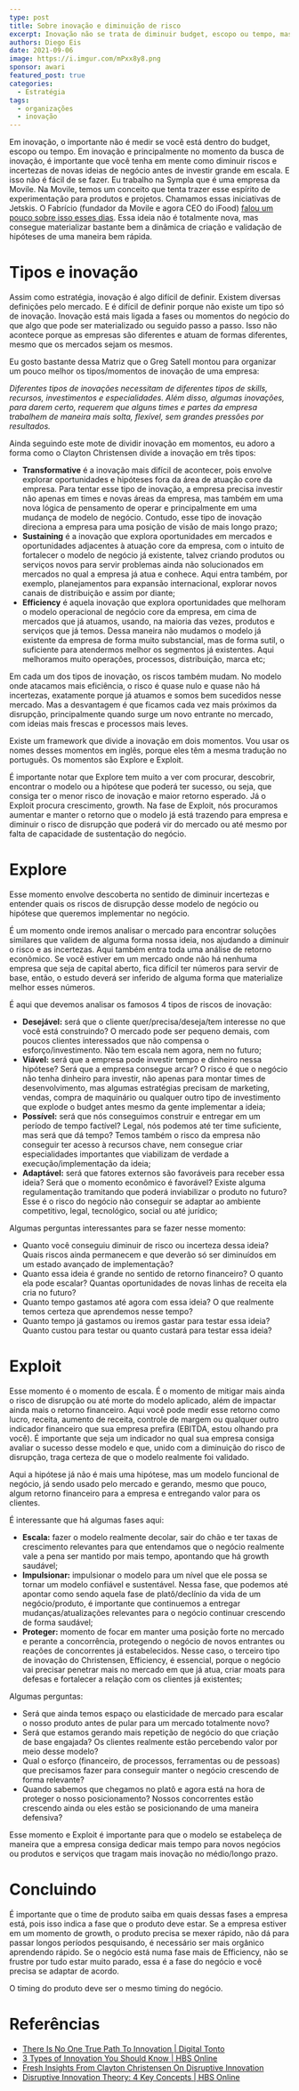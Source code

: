 ```yaml
---
type: post
title: Sobre inovação e diminuição de risco
excerpt: Inovação não se trata de diminuir budget, escopo ou tempo, mas com o momento e o quanto diminuímos riscos e incertezas
authors: Diego Eis
date: 2021-09-06
image: https://i.imgur.com/mPxx8y8.png
sponsor: awari
featured_post: true
categories:
  - Estratégia
tags:
  - organizações
  - inovação
---
```


Em inovação, o importante não é medir se você está dentro do budget, escopo ou tempo. Em inovação e principalmente no momento da busca de inovação, é importante que você tenha em mente como diminuir riscos e incertezas de novas ideias de negócio antes de investir grande em escala. E isso não é fácil de se fazer.
Eu trabalho na Sympla que é uma empresa da Movile. Na Movile, temos um conceito que tenta trazer esse espírito de experimentação para produtos e projetos. Chamamos essas iniciativas de Jetskis. O Fabrício (fundador da Movile e agora CEO do iFood) [falou um pouco sobre isso esses dias](https://www.linkedin.com/posts/fabriciobloisi_jet-ski-activity-6834554616940654592-SLJd/). Essa ideia não é totalmente nova, mas consegue materializar bastante bem a dinâmica de criação e validação de hipóteses de uma maneira bem rápida.

# Tipos e inovação

Assim como estratégia, inovação é algo difícil de definir. Existem diversas definições pelo mercado. E é difícil de definir porque não existe um tipo só de inovação. Inovação está mais ligada a fases ou momentos do negócio do que algo que pode ser materializado ou seguido passo a passo. Isso não acontece porque as empresas são diferentes e atuam de formas diferentes, mesmo que os mercados sejam os mesmos.

Eu gosto bastante dessa Matriz que o Greg Satell montou para organizar um pouco melhor os tipos/momentos de inovação de uma empresa:

*Diferentes tipos de inovações necessitam de diferentes tipos de skills, recursos, investimentos e especialidades. Além disso, algumas inovações, para darem certo, requerem que alguns times e partes da empresa trabalhem de maneira mais solta, flexível, sem grandes pressões por resultados.*

Ainda seguindo este mote de dividir inovação em momentos, eu adoro a forma como o Clayton Christensen divide a inovação em três tipos:

* **Transformative** é a inovação mais difícil de acontecer, pois envolve explorar oportunidades e hipóteses fora da área de atuação core da empresa. Para tentar esse tipo de inovação, a empresa precisa investir não apenas em times e novas áreas da empresa, mas também em uma nova lógica de pensamento de operar e principalmente em uma mudança de modelo de negócio. Contudo, esse tipo de inovação direciona a empresa para uma posição de visão de mais longo prazo;
* **Sustaining** é a inovação que explora oportunidades em mercados e oportunidades adjacentes à atuação core da empresa, com o intuito de fortalecer o modelo de negócio já existente, talvez criando produtos ou serviços novos para servir problemas ainda não solucionados em mercados no qual a empresa já atua e conhece. Aqui entra também, por exemplo, planejamentos para expansão internacional, explorar novos canais de distribuição e assim por diante;
* **Efficiency** é aquela inovação que explora oportunidades que melhoram o modelo operacional de negócio core da empresa, em cima de mercados que já atuamos, usando, na maioria das vezes, produtos e serviços que já temos. Dessa maneira não mudamos o modelo já existente da empresa de forma muito substancial, mas de forma sutil, o suficiente para atendermos melhor os segmentos já existentes. Aqui melhoramos muito operações, processos, distribuição, marca etc;

Em cada um dos tipos de inovação, os riscos também mudam. No modelo onde atacamos mais eficiência, o risco é quase nulo e quase não há incertezas, exatamente porque já atuamos e somos bem sucedidos nesse mercado. Mas a desvantagem é que ficamos cada vez mais próximos da disrupção, principalmente quando surge um novo entrante no mercado, com ideias mais frescas e processos mais leves.

Existe um framework que divide a inovação em dois momentos. Vou usar os nomes desses momentos em inglês, porque eles têm a mesma tradução no português. Os momentos são Explore e Exploit.

É importante notar que Explore tem muito a ver com procurar, descobrir, encontrar o modelo ou a hipótese que poderá ter sucesso, ou seja, que consiga ter o menor risco de inovação e maior retorno esperado. Já o Exploit procura crescimento, growth. Na fase de Exploit, nós procuramos aumentar e manter o retorno que o modelo já está trazendo para empresa e diminuir o risco de disrupção que poderá vir do mercado ou até mesmo por falta de capacidade de sustentação do negócio.

# Explore

Esse momento envolve descoberta no sentido de diminuir incertezas e entender quais os riscos de disrupção desse modelo de negócio ou hipótese que queremos implementar no negócio.

É um momento onde iremos analisar o mercado para encontrar soluções similares que validem de alguma forma nossa ideia, nos ajudando a diminuir o risco e as incertezas.
Aqui também entra toda uma análise de retorno econômico. Se você estiver em um mercado onde não há nenhuma empresa que seja de capital aberto, fica difícil ter números para servir de base, então, o estudo deverá ser inferido de alguma forma que materialize melhor esses números.

É aqui que devemos analisar os famosos 4 tipos de riscos de inovação:

* **Desejável:** será que o cliente quer/precisa/deseja/tem interesse no que você está construindo? O mercado pode ser pequeno demais, com poucos clientes interessados que não compensa o esforço/investimento. Não tem escala nem agora, nem no futuro;
* **Viável:** será que a empresa pode investir tempo e dinheiro nessa hipótese? Será que a empresa consegue arcar? O risco é que o negócio não tenha dinheiro para investir, não apenas para montar times de desenvolvimento, mas algumas estratégias precisam de marketing, vendas, compra de maquinário ou qualquer outro tipo de investimento que explode o budget antes mesmo da gente implementar a ideia;
* **Possível:** será que nós conseguimos construir e entregar em um período de tempo factível? Legal, nós podemos até ter time suficiente, mas será que dá tempo? Temos também o risco da empresa não conseguir ter acesso à recursos chave, nem consegue criar especialidades importantes que viabilizam de verdade a execução/implementação da ideia;
* **Adaptável:** será que fatores externos são favoráveis para receber essa ideia? Será que o momento econômico é favorável? Existe alguma regulamentação tramitando que poderá inviabilizar o produto no futuro? Esse é o risco do negócio não conseguir se adaptar ao ambiente competitivo, legal, tecnológico, social ou até jurídico;

Algumas perguntas interessantes para se fazer nesse momento:

* Quanto você conseguiu diminuir de risco ou incerteza dessa ideia? Quais riscos ainda permanecem e que deverão só ser diminuídos em um estado avançado de implementação?
* Quanto essa ideia é grande no sentido de retorno financeiro? O quanto ela pode escalar? Quantas oportunidades de novas linhas de receita ela cria no futuro?
* Quanto tempo gastamos até agora com essa ideia? O que realmente temos certeza que aprendemos nesse tempo?
* Quanto tempo já gastamos ou iremos gastar para testar essa ideia? Quanto custou para testar ou quanto custará para testar essa ideia?

# Exploit

Esse momento é o momento de escala. É o momento de mitigar mais ainda o risco de disrupção ou até morte do modelo aplicado, além de impactar ainda mais o retorno financeiro. Aqui você pode medir esse retorno como lucro, receita, aumento de receita, controle de margem ou qualquer outro indicador financeiro que sua empresa prefira (EBITDA, estou olhando pra você). É importante que seja um indicador no qual sua empresa consiga avaliar o sucesso desse modelo e que, unido com a diminuição do risco de disrupção, traga certeza de que o modelo realmente foi validado.

Aqui a hipótese já não é mais uma hipótese, mas um modelo funcional de negócio, já sendo usado pelo mercado e gerando, mesmo que pouco, algum retorno financeiro para a empresa e entregando valor para os clientes.

É interessante que há algumas fases aqui:

* **Escala:** fazer o modelo realmente decolar, sair do chão e ter taxas de crescimento relevantes para que entendamos que o negócio realmente vale a pena ser mantido por mais tempo, apontando que há growth saudável;
* **Impulsionar:** impulsionar o modelo para um nível que ele possa se tornar um modelo confiável e sustentável. Nessa fase, que podemos até apontar como sendo aquela fase de platô/declínio da vida de um negócio/produto, é importante que continuemos a entregar mudanças/atualizações relevantes para o negócio continuar crescendo de forma saudável;
* **Proteger:** momento de focar em manter uma posição forte no mercado e perante a concorrência, protegendo o negócio de novos entrantes ou reações de concorrentes já estabelecidos. Nesse caso, o terceiro tipo de inovação do Christensen, Efficiency, é essencial, porque o negócio vai precisar penetrar mais no mercado em que já atua, criar moats para defesas e fortalecer a relação com os clientes já existentes;

Algumas perguntas:

* Será que ainda temos espaço ou elasticidade de mercado para escalar o nosso produto antes de pular para um mercado totalmente novo?
* Será que estamos gerando mais repetição de negócio do que criação de base engajada? Os clientes realmente estão percebendo valor por meio desse modelo?
* Qual o esforço (financeiro, de processos, ferramentas ou de pessoas) que precisamos fazer para conseguir manter o negócio crescendo de forma relevante?
* Quando sabemos que chegamos no platô e agora está na hora de proteger o nosso posicionamento? Nossos concorrentes estão crescendo ainda ou eles estão se posicionando de uma maneira defensiva?

Esse momento e Exploit é importante para que o modelo se estabeleça de maneira que a empresa consiga dedicar mais tempo para novos negócios ou produtos e serviços que tragam mais inovação no médio/longo prazo.

# Concluindo

É importante que o time de produto saiba em quais dessas fases a empresa está, pois isso indica a fase que o produto deve estar. Se a empresa estiver em um momento de growth, o produto precisa se mexer rápido, não dá para passar longos períodos pesquisando, é necessário ser mais orgânico aprendendo rápido. Se o negócio está numa fase mais de Efficiency, não se frustre por tudo estar muito parado, essa é a fase do negócio e você precisa se adaptar de acordo.

O timing do produto deve ser o mesmo timing do negócio.

# Referências

* [There Is No One True Path To Innovation | Digital Tonto](https://digitaltonto.com/2016/there-is-no-one-true-path-to-innovation/)
* [3 Types of Innovation You Should Know | HBS Online](https://online.hbs.edu/blog/post/3-types-of-innovation-you-should-know)
* [Fresh Insights From Clayton Christensen On Disruptive Innovation](https://www.forbes.com/sites/stevedenning/2015/12/02/fresh-insights-from-clayton-christensen-on-disruptive-innovation/?sh=313b7dc64702)
* [Disruptive Innovation Theory: 4 Key Concepts | HBS Online](https://online.hbs.edu/blog/post/4-keys-to-understanding-clayton-christensens-theory-of-disruptive-innovation)
